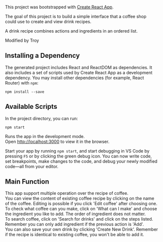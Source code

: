 This project was bootstrapped with [Create React App](https://github.com/facebookincubator/create-react-app).


The goal of this project is to build a simple interface that a coffee shop could use to create
and view drink recipes.

A drink recipe combines actions and ingredients in an ordered list.

Modified by Troy

## Installing a Dependency

The generated project includes React and ReactDOM as dependencies. It also includes a set of scripts used by Create React App as a development dependency. You may install other dependencies (for example, React Router) with `npm`:

```
npm install --save
```


## Available Scripts

In the project directory, you can run:

```
npm start
```
Runs the app in the development mode.<br>
Open [http://localhost:3000](http://localhost:3000) to view it in the browser.


Start your app by running `npm start`, and start debugging in VS Code by pressing `F5` or by clicking the green debug icon. You can now write code, set breakpoints, make changes to the code, and debug your newly modified code—all from your editor.

## Main Function

This app support multiple operation over the recipe of coffee.  
You can view the content of existing coffee recipe by clicking on the name of the coffee. Editing is possible if you click 'Edit coffee' after choosing one.  
To check what coffee can you make, click on 'What can I make' and choose the ingredient you like to
add. The order of ingredient does not matter.  
To search coffee, click on 'Search for drinks' and click on the steps listed. Remember you can only
add ingredient if the previous action is 'Add'.  
You can also save your own drink by clicking 'Create New Drink'. Remember if the recipe is identical
 to existing coffee, you won't be able to add it.
